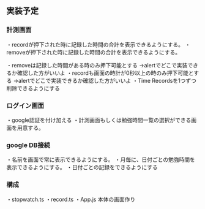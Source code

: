 ## 実装予定
### 計測画面
・recordが押下された時に記録した時間の合計を表示できるようにする。
・removeが押下された時に記録した時間の合計を表示できるようにする。

・removeは記録した時間がある時のみ押下可能とする
→alertでどこで実装できるか確認した方がいいよ
・recordも画面の時計が0秒以上の時のみ押下可能とする
→alertでどこで実装できるか確認した方がいいよ
・Time Recordsを1つずつ削除できるようにする

### ログイン画面
・google認証を付け加える
・計測画面もしくは勉強時間一覧の選択ができる画面を用意する。

### google DB接続
・名前を画面で常に表示できるようにする。
・月毎に、日付ごとの勉強時間を表示できるようにする。
・日付ごとの記録をできるようにする

### 構成
・stopwatch.ts
・record.ts
・App.js 本体の画面作り